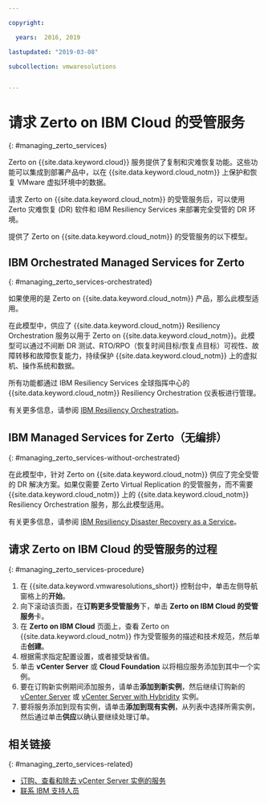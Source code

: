 ```yaml
---

copyright:

  years:  2016, 2019

lastupdated: "2019-03-08"

subcollection: vmwaresolutions


---
```


# 请求 Zerto on IBM Cloud 的受管服务
{: #managing_zerto_services}

Zerto on {{site.data.keyword.cloud}} 服务提供了复制和灾难恢复功能。这些功能可以集成到部署产品中，以在 {{site.data.keyword.cloud_notm}} 上保护和恢复 VMware 虚拟环境中的数据。

请求 Zerto on {{site.data.keyword.cloud_notm}} 的受管服务后，可以使用 Zerto 灾难恢复 (DR) 软件和 IBM Resiliency Services 来部署完全受管的 DR 环境。

提供了 Zerto on {{site.data.keyword.cloud_notm}} 的受管服务的以下模型。

## IBM Orchestrated Managed Services for Zerto
{: #managing_zerto_services-orchestrated}

如果使用的是 Zerto on {{site.data.keyword.cloud_notm}} 产品，那么此模型适用。

在此模型中，供应了 {{site.data.keyword.cloud_notm}} Resiliency Orchestration 服务以用于 Zerto on {{site.data.keyword.cloud_notm}}。此模型可以通过不间断 DR 测试、RTO/RPO（恢复时间目标/恢复点目标）可视性、故障转移和故障恢复能力，持续保护 {{site.data.keyword.cloud_notm}} 上的虚拟机、操作系统和数据。

所有功能都通过 IBM Resiliency Services 全球指挥中心的 {{site.data.keyword.cloud_notm}} Resiliency Orchestration 仪表板进行管理。

有关更多信息，请参阅 [IBM Resiliency Orchestration](https://www.ibm.com/us-en/marketplace/disaster-recovery-orchestration)。

## IBM Managed Services for Zerto（无编排）
{: #managing_zerto_services-without-orchestrated}

在此模型中，针对 Zerto on {{site.data.keyword.cloud_notm}} 供应了完全受管的 DR 解决方案。如果仅需要 Zerto Virtual Replication 的受管服务，而不需要 {{site.data.keyword.cloud_notm}} 上的 {{site.data.keyword.cloud_notm}} Resiliency Orchestration 服务，那么此模型适用。

有关更多信息，请参阅 [IBM Resiliency Disaster Recovery as a Service](https://www.ibm.com/us-en/marketplace/disaster-recovery-as-a-service#product-header-top)。

## 请求 Zerto on IBM Cloud 的受管服务的过程
{: #managing_zerto_services-procedure}

1. 在 {{site.data.keyword.vmwaresolutions_short}} 控制台中，单击左侧导航窗格上的**开始**。
2. 向下滚动该页面，在**订购更多受管服务**下，单击 **Zerto on IBM Cloud 的受管服务**卡。
3. 在 **Zerto on IBM Cloud** 页面上，查看 Zerto on {{site.data.keyword.cloud_notm}} 作为受管服务的描述和技术规范，然后单击**创建**。
4. 根据需求指定配置设置，或者接受缺省值。
5. 单击 **vCenter Server** 或 **Cloud Foundation** 以将相应服务添加到其中一个实例。
6. 要在订购新实例期间添加服务，请单击**添加到新实例**，然后继续订购新的 [vCenter Server](/docs/services/vmwaresolutions/vcenter?topic=vmware-solutions-vc_orderinginstance) 或 [vCenter Server with Hybridity](/docs/services/vmwaresolutions/vcenter?topic=vmware-solutions-vc_hybrid_orderinginstance) 实例。
7. 要将服务添加到现有实例，请单击**添加到现有实例**，从列表中选择所需实例，然后通过单击**供应**以确认要继续处理订单。

## 相关链接
{: #managing_zerto_services-related}

* [订购、查看和除去 vCenter Server 实例的服务](/docs/services/vmwaresolutions/vcenter?topic=vmware-solutions-vc_addingremovingservices)
* [联系 IBM 支持人员](/docs/services/vmwaresolutions/vmonic?topic=vmware-solutions-trbl_support)
